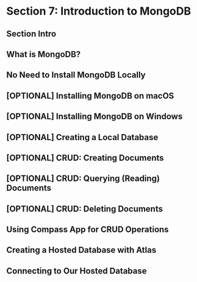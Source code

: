 # Section 7: Introduction to MongoDB

## Section Intro 

## What is MongoDB? 

## No Need to Install MongoDB Locally 

## [OPTIONAL] Installing MongoDB on macOS

## [OPTIONAL] Installing MongoDB on Windows 

## [OPTIONAL] Creating a Local Database 

## [OPTIONAL] CRUD: Creating Documents 

## [OPTIONAL] CRUD: Querying (Reading) Documents 

## [OPTIONAL] CRUD: Deleting Documents 

## Using Compass App for CRUD Operations 

## Creating a Hosted Database with Atlas 

## Connecting to Our Hosted Database 
